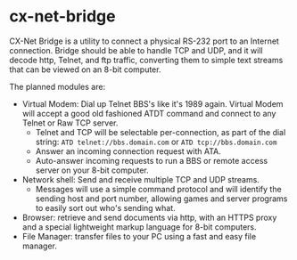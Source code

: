 # cx-net-bridge

CX-Net Bridge is a utility to connect a physical RS-232 port to an Internet connection. Bridge should be able to handle TCP and UDP, and it will decode http, Telnet, and ftp traffic, converting them to simple text streams that can be viewed on an 8-bit computer.

The planned modules are:
* Virtual Modem: Dial up Telnet BBS's like it's 1989 again. Virtual Modem will accept a good old fashioned ATDT command and connect to any Telnet or Raw TCP server.
  * Telnet and TCP will be selectable per-connection, as part of the dial string: `ATD telnet://bbs.domain.com` or `ATD tcp://bbs.domain.com`
  * Answer an incoming connection request with ATA.
  * Auto-answer incoming requests to run a BBS or remote access server on your 8-bit computer.
* Network shell: Send and receive multiple TCP and UDP streams. 
  * Messages will use a simple command protocol and will identify the sending host and port number, allowing games and server programs to easily sort out who's sending what.
* Browser: retrieve and send documents via http, with an HTTPS proxy and a special lightweight markup language for 8-bit computers.
* File Manager: transfer files to your PC using a fast and easy file manager.



